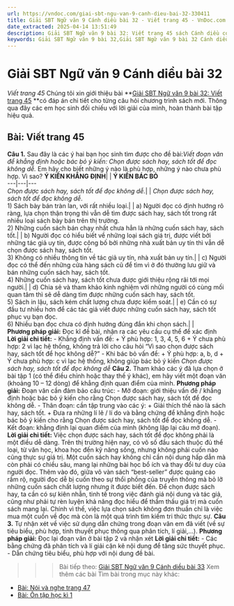 ```yaml
---
url: https://vndoc.com/giai-sbt-ngu-van-9-canh-dieu-bai-32-330411
title: Giải SBT Ngữ văn 9 Cánh diều bài 32 - Viết trang 45 - VnDoc.com
date_extracted: 2025-04-14 13:51:49
description: Giải SBT Ngữ văn 9 bài 32: Viết trang 45 sách Cánh diều có đáp án chi tiết cho các bạn cùng tham khảo.
keywords: Giải SBT Ngữ văn 9 bài 32,Giải SBT Ngữ văn 9 bài 32 Cánh diều,Giải sách bài tập Ngữ văn CD lớp 9,Ngữ văn lớp 9 Cánh diều,giải bài tập ngữ văn lớp 9,bài Viết trang 45,giải SBT ngữ văn 9 CD trang 45
---
```


# Giải SBT Ngữ văn 9 Cánh diều bài 32
 _Viết trang 45_
Chúng tôi xin giới thiệu bài **[Giải SBT Ngữ văn 9 bài 32: Viết trang 45](<https://vndoc.com/giai-sbt-ngu-van-9-canh-dieu-bai-32-330411>) **có đáp án chi tiết cho từng câu hỏi chương trình sách mới. Thông qua đây các em học sinh đối chiếu với lời giải của mình, hoàn thành bài tập hiệu quả.
## Bài: Viết trang 45
**Câu 1.** Sau đây là các ý hai bạn học sinh tìm được cho đề bài:_Viết đoạn văn để khẳng định hoặc bác bỏ ý kiến: Chọn được sách hay, sách tốt để đọc không dễ._
Em hãy cho biết những ý nào là phù hợp, những ý nào chưa phù hợp. Vì sao?
**Ý KIẾN KHẲNG ĐỊNH**| | **Ý KIẾN BÁC BỎ**  
---|---|---  
 _Chọn được sách hay, sách tốt để đọc không dễ._| | _Chọn được sách hay, sách tốt để đọc không dễ_.  
1\) Sách bày bán tràn lan, với rất nhiều loại.| | a\) Người đọc có định hướng rõ ràng, lựa chọn thận trọng thì vẫn dễ tìm được sách hay, sách tốt trong rất nhiều loại sách bày bán trên thị trường.  
2\) Những cuốn sách bán chạy nhất chưa hẳn là những cuốn sách hay, sách tốt.| | b\) Người đọc có hiểu biết về những loại sách giá trị, được viết bởi những tác giả uy tín, được công bố bởi những nhà xuất bản uy tín thì vẫn dễ chọn được sách hay, sách tốt.  
3\) Không có nhiều thông tin về tác giả uy tín, nhà xuất bản uy tín.| | c\) Người đọc có thể đến những cửa hàng sách cũ để tìm vì ở đó thường lưu giữ và bán những cuốn sách hay, sách tốt.  
4\) Những cuốn sách hay, sách tốt chưa được giới thiệu rộng rãi tới mọi người.| | d\) Chia sẻ và tham khảo kinh nghiệm với những người có cùng mối quan tâm thì sẽ dễ dàng tìm được những cuốn sách hay, sách tốt.  
5\) Sách in lậu, sách kém chất lượng chưa được kiểm soát.| | e\) Cần có sự đầu tư nhiều hơn để các tác giả viết được những cuốn sách hay, sách tốt phục vụ bạn đọc.  
6\) Nhiều bạn đọc chưa có định hướng đúng đắn khi chọn sách.| |   
**Phương pháp giải:**
Đọc kĩ đề bài, nhận ra các yêu cầu cụ thể để xác định
**Lời giải chi tiết:**
\- Khẳng định vấn đề:
\+ Ý phù hợp: 1, 3, 4, 5, 6
\+ Ý chưa phù hợp: 2 vì lạc hệ thống, không trả lời cho câu hỏi “Vì sao chọn được sách hay, sách tốt để học không dễ?”
\- Khi bác bỏ vấn đề:
\+ Ý phù hợp: a, b, d
\+ Ý chưa phù hợp: c vì lạc hệ thống, không giúp bác bỏ ý kiến _Chọn được sách hay, sách tốt để đọc không dễ_
**Câu 2.** Tham khảo các ý đã lựa chọn ở bài tập 1 \(có thể điều chỉnh hoặc thay thế ý khác\), em hãy viết một đoạn văn \(khoảng 10 – 12 dòng\) để khẳng định quan điểm của mình.
**Phương pháp giải:**
Đoạn văn cần đảm bảo cấu trúc:
\- Mở đoạn: giới thiệu vấn đề / khẳng định hoặc bác bỏ ý kiến cho rằng Chọn được sách hay, sách tốt để đọc không dễ.
\- Thân đoạn: cần tập trung vào các ý:
\+ Giải thích thế nào là sách hay, sách tốt.
\+ Đưa ra những lí lẽ / lí do và bằng chứng để khẳng định hoặc bác bỏ ý kiến cho rằng Chọn được sách hay, sách tốt để đọc không dễ.
\- Kết đoạn: khẳng định lại quan điểm của mình \(không lặp lại câu mở đoạn\).
**Lời giải chi tiết:**
Việc chọn được sách hay, sách tốt để đọc không phải là một điều dễ dàng. Trên thị trường hiện nay, có vô số đầu sách thuộc đủ thể loại, từ văn học, khoa học đến kỹ năng sống, nhưng không phải cuốn nào cũng thực sự giá trị. Một cuốn sách hay không chỉ cần nội dung hấp dẫn mà còn phải có chiều sâu, mang lại những bài học bổ ích và thay đổi tư duy của người đọc. Thêm vào đó, giữa vô vàn sách “best-seller” được quảng cáo rầm rộ, người đọc dễ bị cuốn theo sự thổi phồng của truyền thông mà bỏ lỡ những cuốn sách chất lượng nhưng ít được biết đến. Để chọn được sách hay, ta cần có sự kiên nhẫn, tinh tế trong việc đánh giá nội dung và tác giả, cũng như phải tự rèn luyện khả năng đọc hiểu để thẩm thấu giá trị mà cuốn sách mang lại. Chính vì thế, việc lựa chọn sách không đơn thuần chỉ là việc mua một cuốn về đọc mà còn là một quá trình tìm kiếm tri thức thực sự.
**Câu 3.** Tự nhận xét về việc sử dụng dẫn chứng trong đoạn văn em đã viết \(về sự tiêu biểu, phù hợp, tính thuyết phục thông qua phân tích, lí giải,...\).
**Phương pháp giải:**
Đọc lại đoạn văn ở bài tập 2 và nhận xét
**Lời giải chi tiết:**
\- Các bằng chứng đã phân tích và lí giải cặn kẽ nội dung để tăng sức thuyết phục.
\- Dẫn chứng tiêu biểu, phù hợp với nội dung đề bài.
>>> Bài tiếp theo: [Giải SBT Ngữ văn 9 Cánh diều bài 33](<https://vndoc.com/giai-sbt-ngu-van-9-canh-dieu-bai-33-330440>)
Xem thêm các bài Tìm bài trong mục này khác:
  * [Bài: Nói và nghe trang 47](</giai-sbt-ngu-van-9-canh-dieu-bai-33-330440>)
  * [Bài: Ôn tập học kì 1](</giai-sbt-ngu-van-9-canh-dieu-bai-34-330442>)

